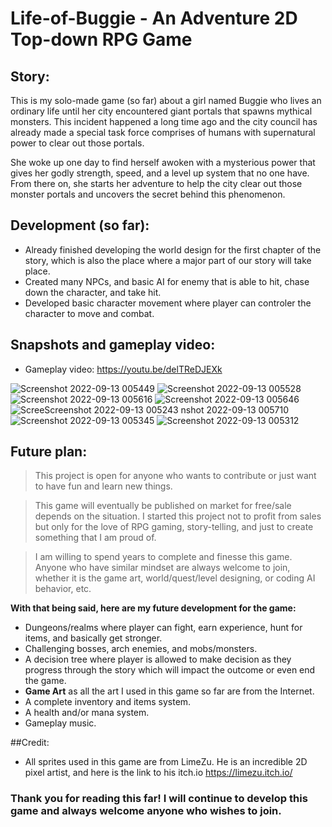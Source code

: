 # Life-of-Buggie - An Adventure 2D Top-down RPG Game

## Story:
 This is my solo-made game (so far) about a girl named Buggie who lives an ordinary life until her city encountered giant portals that spawns mythical monsters. This    incident happened a long time ago and the city council has already made a special task force comprises of humans with supernatural power to clear out those portals.
 
 She woke up one day to find herself awoken with a mysterious power that gives her godly strength, speed, and a level up system that no one have. From there on, she starts her adventure to help the city clear out those monster portals and uncovers the secret behind this phenomenon. 
  
## Development (so far):
  - Already finished developing the world design for the first chapter of the story, which is also the place where a major part of our story will take place. 
  - Created many NPCs, and basic AI for enemy that is able to hit, chase down the character, and take hit.
  - Developed basic character movement where player can controler the character to move and combat.
  
## Snapshots and gameplay video:

- Gameplay video: https://youtu.be/delTReDJEXk

![Screenshot 2022-09-13 005449](https://user-images.githubusercontent.com/98335699/189812484-e2747980-fa20-444c-bfe6-1fa4d40436b5.jpg)
![Screenshot 2022-09-13 005528](https://user-images.githubusercontent.com/98335699/189812495-9c5463ff-1f32-4892-9cdc-7ce01e11f094.jpg)
![Screenshot 2022-09-13 005616](https://user-images.githubusercontent.com/98335699/189812503-1202f7d3-3a70-4696-a65d-dc3644e7af7a.jpg)
![Screenshot 2022-09-13 005646](https://user-images.githubusercontent.com/98335699/189812512-0c2ddf68-ff52-49c9-a566-c666f9cbfbd8.jpg)
![Scree![Screenshot 2022-09-13 005243](https://user-images.githubusercontent.com/98335699/189812525-813e003e-09e8-4a57-a9c9-a336772e012e.jpg)
nshot 2022-09-13 005710](https://user-images.githubusercontent.com/98335699/189812518-aeb90087-1645-4b51-865e-4cc575ac09d7.jpg)
![Screenshot 2022-09-13 005345](https://user-images.githubusercontent.com/98335699/189812534-4a1414f3-79e1-414f-b1c3-cfa8bf3c453b.jpg)
![Screenshot 2022-09-13 005312](https://user-images.githubusercontent.com/98335699/189812543-a656f581-7227-417b-91d5-f66caa6b4e79.jpg)
  
## Future plan:
> This project is open for anyone who wants to contribute or just want to have fun and learn new things.

> This game will eventually be published on market for free/sale depends on the situation. I started this project not to profit from sales but only for the love of RPG gaming, story-telling, and just to create something that I am proud of.

> I am willing to spend years to complete and finesse this game. Anyone who have similar mindset are always welcome to join, whether it is the game art, world/quest/level designing, or coding AI behavior, etc.

**With that being said, here are my future development for the game:**
  - Dungeons/realms where player can fight, earn experience, hunt for items, and basically get stronger.
  - Challenging bosses, arch enemies, and mobs/monsters.
  - A decision tree where player is allowed to make decision as they progress through the story which will impact the outcome or even end the game.
  - **Game Art** as all the art I used in this game so far are from the Internet.
  - A complete inventory and items system.
  - A health and/or mana system.
  - Gameplay music.

##Credit:
- All sprites used in this game are from LimeZu. He is an incredible 2D pixel artist, and here is the link to his itch.io https://limezu.itch.io/

### Thank you for reading this far! I will continue to develop this game and always welcome anyone who wishes to join. 


